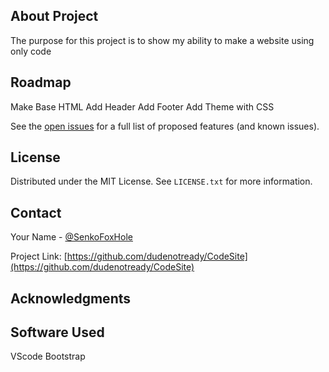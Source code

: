 


<!-- Improved compatibility of back to top link: See: https://github.com/othneildrew/Best-README-Template/pull/73 -->
<a name="readme-top"></a>
<!--
*** Thanks for checking out the Best-README-Template. If you have a suggestion
*** that would make this better, please fork the repo and create a pull request
*** or simply open an issue with the tag "enhancement".
*** Don't forget to give the project a star!
*** Thanks again! Now go create something AMAZING! :D
-->






<!-- ABOUT THE PROJECT -->
## About Project

The purpose for this project is to show my ability to make a website using only code




<!-- ROADMAP -->
## Roadmap

  Make Base HTML
  Add Header
  Add Footer
  Add Theme with CSS


See the [open issues](https://github.com/dudenotready/CodeSite/issues) for a full list of proposed features (and known issues).




<!-- LICENSE -->
## License

Distributed under the MIT License. See `LICENSE.txt` for more information.




<!-- CONTACT -->
## Contact

Your Name - [@SenkoFoxHole](https://twitter.com/SenkoFoxHole)

Project Link: [https://github.com/dudenotready/CodeSite](https://github.com/dudenotready/CodeSite)




<!-- ACKNOWLEDGMENTS -->
## Acknowledgments


## Software Used

VScode
Bootstrap

